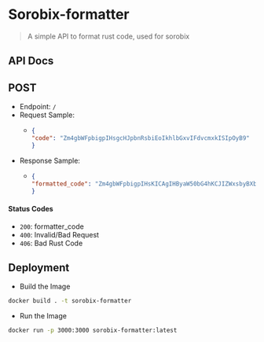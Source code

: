 # Sorobix-formatter

> A simple API to format rust code, used for sorobix


## API Docs

## POST
- Endpoint: `/`
- Request Sample:
  - ```json
    {
    "code": "Zm4gbWFpbigpIHsgcHJpbnRsbiEoIkhlbGxvIFdvcmxkISIpOyB9"
    }
    ```
- Response Sample:
  - ```json
    {
    "formatted_code": "Zm4gbWFpbigpIHsKICAgIHByaW50bG4hKCJIZWxsbyBXb3JsZCEiKTsKfQo="
    }
    ```
#### Status Codes

- `200`: formatter_code
- `400`: Invalid/Bad Request
- `406`: Bad Rust Code

## Deployment

- Build the Image
```bash
docker build . -t sorobix-formatter
```

- Run the Image

```bash
docker run -p 3000:3000 sorobix-formatter:latest 
```